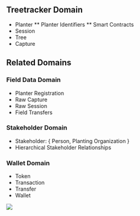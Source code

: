 ## Treetracker Domain
* Planter
** Planter Identifiers
** Smart Contracts
* Session
* Tree
* Capture

## Related Domains

### Field Data Domain
* Planter Registration
* Raw Capture
* Raw Session
* Field Transfers

### Stakeholder Domain
* Stakeholder: { Person, Planting Organization }
* Hierarchical Stakeholder Relationships

### Wallet Domain
* Token
* Transaction
* Transfer
* Wallet


![](https://raw.githubusercontent.com/Greenstand/system-design-docs/master/domain-model/diagram.svg)

